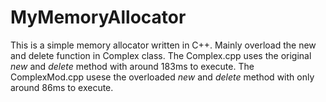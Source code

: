 # MyMemoryAllocator
This is a simple memory allocator written in C++.
Mainly overload the new and delete function in Complex class.
The Complex.cpp uses the original *new* and *delete* method with around 183ms to execute.
The ComplexMod.cpp usese the overloaded *new* and *delete* method with only around 86ms to execute.
